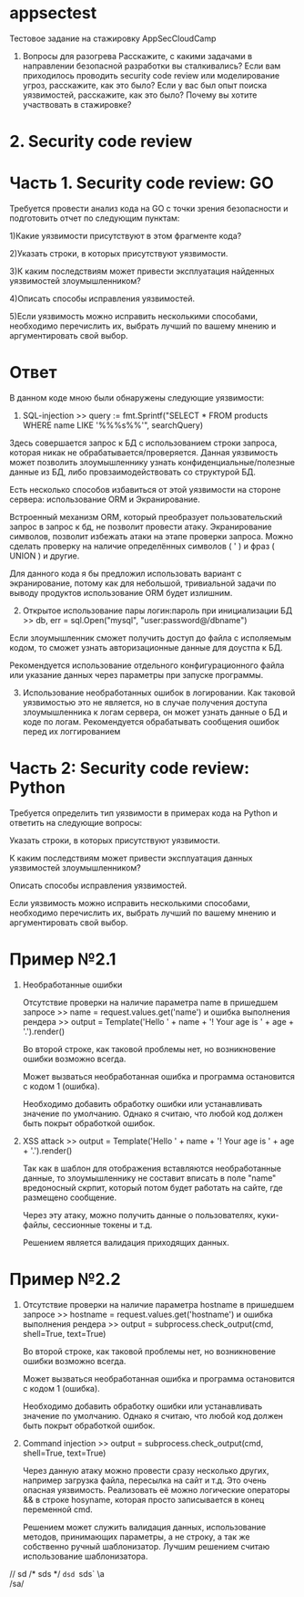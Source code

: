  # appsectest

Тестовое задание на стажировку AppSecCloudCamp

1. Вопросы для разогрева
Расскажите, с какими задачами в направлении безопасной разработки вы сталкивались?
Если вам приходилось проводить security code review или моделирование угроз, расскажите, как это было?
Если у вас был опыт поиска уязвимостей, расскажите, как это было?
Почему вы хотите участвовать в стажировке?


# 2. Security code review

# Часть 1. Security code review: GO

Требуется провести анализ кода на GO с точки зрения безопасности и подготовить отчет по следующим пунктам:

1)Какие уязвимости присутствуют в этом фрагменте кода?

2)Указать строки, в которых присутствуют уязвимости.

3)К каким последствиям может привести эксплуатация найденных уязвимостей злоумышленником?

4)Описать способы исправления уязвимостей.

5)Если уязвимость можно исправить несколькими способами, необходимо перечислить их, выбрать лучший по вашему мнению и аргументировать свой выбор.

# Ответ
В данном коде мною были обнаружены следующие уязвимости:

   1. SQL-injection >>  query := fmt.Sprintf("SELECT * FROM products WHERE name LIKE '%%%s%%'", searchQuery)
      
   Здесь совершается запрос к БД с использованием строки запроса, которая никак не обрабатывается/проверяется. Данная уязвимость может позволить злоумышленнику узнать конфиденциальные/полезные данные из БД, либо провзаимодействовать со структурой БД.
   
   Есть несколько способов избавиться от этой уязвимости на стороне сервера: использование ORM и Экранирование. 
   
   Встроенный механизм ORM, который преобразует пользовательский запрос в запрос к бд, не позволит провести атаку. Экранирование символов, позволит избежать атаки на этапе проверки запроса. Можно сделать проверку на наличие определённых символов ( ' ) и фраз ( UNION ) и другие. 
   
   Для данного кода я бы предложил использовать вариант с экранирование, потому как для небольшой, тривиальной задачи по выводу продуктов использование ORM будет излишним.



   2. Открытое использование пары логин:пароль при инициализации БД >> db, err = sql.Open("mysql", "user:password@/dbname")

   Если злоумышленник сможет получить доступ до файла с исполяемым кодом, то сможет узнать авторизационные данные для доустпа к БД. 

   Рекомендуется использование отдельного конфигурационного файла или указание данных через параметры при запуске программы.



   3. Использование необработанных ошибок в логировании. Как таковой уязвимостью это не является, но в случае получения доступа злоумышленника к логам сервера, он может узнать данные о БД и коде по логам. Рекомендуется обрабатывать сообщения ошибок перед их логгированием



# Часть 2: Security code review: Python

Требуется определить тип уязвимости в примерах кода на Python и ответить на следующие вопросы:

Указать строки, в которых присутствуют уязвимости.

К каким последствиям может привести эксплуатация данных уязвимостей злоумышленником?

Описать способы исправления уязвимостей.

Если уязвимость можно исправить несколькими способами, необходимо перечислить их, выбрать лучший по вашему мнению и аргументировать свой выбор.



# Пример №2.1

 1. Необработанные ошибки
    
    Отсутствие проверки на наличие параметра name в пришедшем запросе >> name = request.values.get('name') и ошибка выполнения рендера >> output = Template('Hello ' + name + '! Your age is ' + age + '.').render()

    Во второй строке, как таковой проблемы нет, но возникновение ошибки возможно всегда.

    Может вызваться необработанная ошибка и программа остановится с кодом 1 (ошибка).

    Необходимо добавить обработку ошибки или устанавливать значение по умолчанию. Однако я считаю, что любой код должен быть покрыт обработкой ошибок.

 2. XSS attack >> output = Template('Hello ' + name + '! Your age is ' + age + '.').render()
    
    Так как в шаблон для отображения вставляются необработанные данные, то злоумышленнику не составит вписать в поле "name" вредоносный скрпит, который потом будет работать на сайте, где размещено сообщение.

    Через эту атаку, можно получить данные о пользователях, куки-файлы, сессионные токены и т.д.

    Решением является валидация приходящих данных.



 # Пример №2.2

 1. Отсутствие проверки на наличие параметра hostname в пришедшем запросе >> hostname = request.values.get('hostname') и ошибка выполнения рендера >> output = subprocess.check_output(cmd, shell=True, text=True)

    Во второй строке, как таковой проблемы нет, но возникновение ошибки возможно всегда.

    Может вызваться необработанная ошибка и программа остановится с кодом 1 (ошибка).

    Необходимо добавить обработку ошибки или устанавливать значение по умолчанию. Однако я считаю, что любой код должен быть покрыт обработкой ошибок.

 2. Command injection >> output = subprocess.check_output(cmd, shell=True, text=True)

    Через данную атаку можно провести сразу несколько других, например загрузка файла, пересылка на сайт и т.д. Это очень опасная уязвимость. Реализовать её можно логические операторы && в строке hosyname, которая просто записывается в конец переменной cmd.

    Решением может служить валидация данных, использование методов, принимающих параметры, а не строку, а так же собственно ручный шаблонизатор. Лучшим решением считаю использование шаблонизатора.


// sd
/* sds */
`dsd
`sds` 
\a\
/sa/
